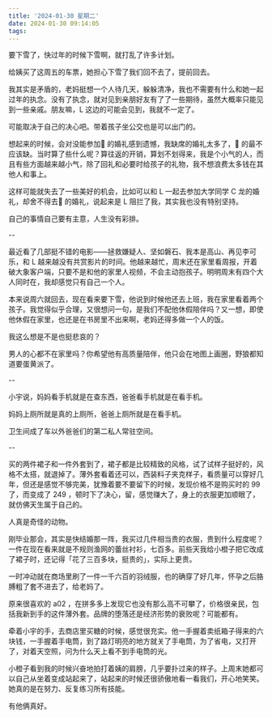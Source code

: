 ```yaml
---
title: '2024-01-30 星期二'
date: 2024-01-30 09:14:05
tags:
---
```


要下雪了，快过年的时候下雪啊，就打乱了许多计划。

给姨买了这周五的车票，她担心下雪了我们回不去了，提前回去。

我其实是矛盾的，老妈挺想一个人待几天，躲躲清净，我也不需要有什么和她一起过年的执念。没有了执念，就对见到亲朋好友有了了一些期待，虽然大概率只能见到一些亲戚。朋友嘛，L 这边的可能会见到，我就不一定了。

可能取决于自己的决心吧。带着孩子坐公交也是可以出门的。

想起来的时候，会对没能参加🚗 的婚礼感到遗憾，我缺席的婚礼太多了，🚗 的最不应该缺。当时算了些什么呢？算往返的开销，算划不划得来，我是个小气的人，而且有些方面越来越小气，除了回礼和必要时给孩子的礼物，我不想浪费太多钱在其他人和事上。

这样可能就失去了一些美好的机会，比如可以和 L 一起去参加大学同学 C 龙的婚礼，却舍不得去🚗 的婚礼，说起来是 L 阻拦了我，其实我也没有特别坚持。

自己的事情自己要有主意，人生没有彩排。

--

最近看了几部挺不错的电影——拯救嫌疑人、坚如磐石、我本是高山、再见李可乐，和 L 越来越没有共赏影片的时间。他越来越忙，周末还在家里看周报，开着破大象客户端，只要不是和他的家里人视频，不会主动抱孩子。明明周末有四个大人同时在，我却感觉只有自己一个人。

本来说周六就回去，现在看来要下雪，他说到时候他还去上班，我在家里看着两个孩子。我觉得似乎合理，又很想问一句，是我们不配他休假陪伴吗？又一想，即使他休假在家里，也还是在书房里不出来啊，老妈还得多做一个人的饭。

我这么想是不是也挺悲哀的？

男人的心都不在家里吗？你希望他有高质量陪伴，他只会在地图上画圈，野狼都知道要蛋黄派了。

--

小宇说，妈妈看手机就是在查东西，爸爸看手机就是在看手机。

妈妈上厕所就是真的上厕所，爸爸上厕所就是在看手机。

卫生间成了车以外爸爸们的第二私人常驻空间。

--

买的两件裙子和一件外套到了，裙子都是比较精致的风格，试了试样子挺好的，风格不太搭，就退掉了。薄外套看着还可以，西装料子夹克样子，看质量可以穿好几年，但还是感觉不够完美，犹豫着要不要留下的时候，发现价格不是购买时的 99 了，而变成了 249 ，顿时下了决心，留，感觉赚大了，身上的衣服更加顺眼了，就仿佛天生属于自己的。

人真是奇怪的动物。

刚毕业那会，其实是快结婚那一阵，我买过几件相当贵的衣服，贵到什么程度呢？一件在现在看来就是不规则渔网的蕾丝衬衫，七百多。前些天我给小橙子把它改成了裙子时，还记得「花了三百多块，挺贵的」，实际上更贵。

一时冲动就在商场里刷了一件一千六百的羽绒服，也的确穿了好几年，怀孕之后胳膊粗了套不进去了，给老妈了。

原来很喜欢的 a02 ，在拼多多上发现它也没有那么高不可攀了，价格很亲民，包括我新到手的这件薄外套。品牌的堕落还是经济形势的衰败呢？可能都有。

牵着小宇的手，去商店里买糖的时候，感觉很充实。他一手握着卖纸箱子得来的六块钱，一手握着手电筒，到了路灯明亮的地方就关了手电筒，为了省电，又打开了，对着天空照，问为什么天上看不到手电筒的光。

小橙子看到我的时候兴奋地拍打着姨的肩膀，几乎要扑过来的样子。上周末她都可以自己从坐着变成站起来了，站起来的时候还很骄傲地看一看我们，开心地笑笑。
她真的是在努力、反复练习所有技能。

有他俩真好。



